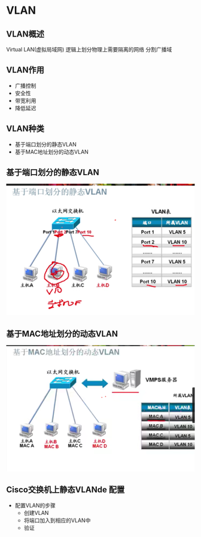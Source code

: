 # VLAN
## VLAN概述
Virtual LAN(虚拟局域网)  逻辑上划分物理上需要隔离的网络
分割广播域

## VLAN作用
- 广播控制
- 安全性
- 带宽利用
- 降低延迟

## VLAN种类
- 基于端口划分的静态VLAN
- 基于MAC地址划分的动态VLAN

## 基于端口划分的静态VLAN
![VLAN](./pic/05.VLAN.png)

## 基于MAC地址划分的动态VLAN
![VLAN](./pic/05.mac_vlan.png)

## Cisco交换机上静态VLANde 配置
- 配置VLAN的步骤
  + 创建VLAN 
  + 将端口加入到相应的VLAN中
  + 验证




